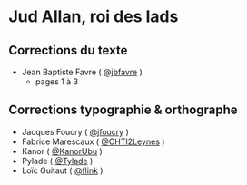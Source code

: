 # Jud Allan, roi des lads

## Corrections du texte

- Jean Baptiste Favre ( [@jbfavre](https://status.jbfavre.org/) )
    * pages 1 à 3

## Corrections typographie & orthographe

- Jacques Foucry ( [@jfoucry](https:///www.twitter.com/jfoucry) )
- Fabrice Marescaux ( [@CHTI2Leynes](https:///www.twitter.com/CHTI2Leynes) )
- Kanor ( [@KanorUbu](https:///www.twitter.com/KanorUbu) )
- Pylade ( [@Tylade](https:///www.twitter.com/Tylade) )
- Loïc Guitaut ( [@flink](http://www.belfalas.org/flink) )

